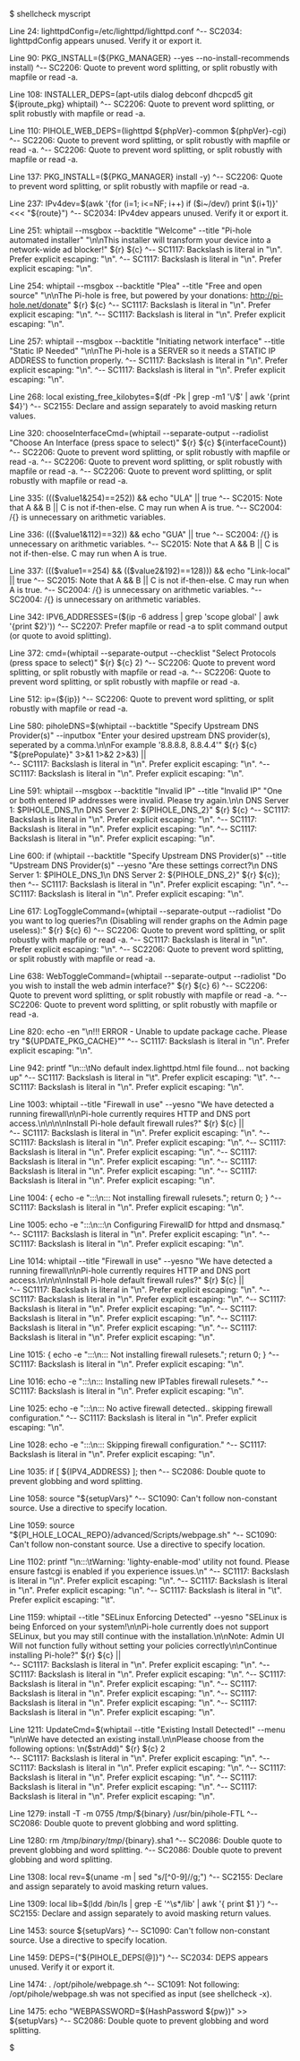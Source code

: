 $ shellcheck myscript
 
Line 24:
lighttpdConfig=/etc/lighttpd/lighttpd.conf
^-- SC2034: lighttpdConfig appears unused. Verify it or export it.
 
Line 90:
  PKG_INSTALL=(${PKG_MANAGER} --yes --no-install-recommends install)
               ^-- SC2206: Quote to prevent word splitting, or split robustly with mapfile or read -a.
 
Line 108:
  INSTALLER_DEPS=(apt-utils dialog debconf dhcpcd5 git ${iproute_pkg} whiptail)
                                                       ^-- SC2206: Quote to prevent word splitting, or split robustly with mapfile or read -a.
 
Line 110:
  PIHOLE_WEB_DEPS=(lighttpd ${phpVer}-common ${phpVer}-cgi)
                                             ^-- SC2206: Quote to prevent word splitting, or split robustly with mapfile or read -a.
                            ^-- SC2206: Quote to prevent word splitting, or split robustly with mapfile or read -a.
 
Line 137:
  PKG_INSTALL=(${PKG_MANAGER} install -y)
               ^-- SC2206: Quote to prevent word splitting, or split robustly with mapfile or read -a.
 
Line 237:
  IPv4dev=$(awk '{for (i=1; i<=NF; i++) if ($i~/dev/) print $(i+1)}' <<< "${route}")
  ^-- SC2034: IPv4dev appears unused. Verify it or export it.
 
Line 251:
  whiptail --msgbox --backtitle "Welcome" --title "Pi-hole automated installer" "\n\nThis installer will transform your device into a network-wide ad blocker!" ${r} ${c}
                                                                                   ^-- SC1117: Backslash is literal in "\n". Prefer explicit escaping: "\\n".
                                                                                 ^-- SC1117: Backslash is literal in "\n". Prefer explicit escaping: "\\n".
 
Line 254:
  whiptail --msgbox --backtitle "Plea" --title "Free and open source" "\n\nThe Pi-hole is free, but powered by your donations:  http://pi-hole.net/donate" ${r} ${c}
                                                                       ^-- SC1117: Backslash is literal in "\n". Prefer explicit escaping: "\\n".
                                                                         ^-- SC1117: Backslash is literal in "\n". Prefer explicit escaping: "\\n".
 
Line 257:
  whiptail --msgbox --backtitle "Initiating network interface" --title "Static IP Needed" "\n\nThe Pi-hole is a SERVER so it needs a STATIC IP ADDRESS to function properly.
                                                                                             ^-- SC1117: Backslash is literal in "\n". Prefer explicit escaping: "\\n".
                                                                                           ^-- SC1117: Backslash is literal in "\n". Prefer explicit escaping: "\\n".
 
Line 268:
  local existing_free_kilobytes=$(df -Pk | grep -m1 '\/$' | awk '{print $4}')
        ^-- SC2155: Declare and assign separately to avoid masking return values.
 
Line 320:
      chooseInterfaceCmd=(whiptail --separate-output --radiolist "Choose An Interface (press space to select)" ${r} ${c} ${interfaceCount})
                                                                                                               ^-- SC2206: Quote to prevent word splitting, or split robustly with mapfile or read -a.
                                                                                                                         ^-- SC2206: Quote to prevent word splitting, or split robustly with mapfile or read -a.
                                                                                                                    ^-- SC2206: Quote to prevent word splitting, or split robustly with mapfile or read -a.
 
Line 335:
  ((($value1&254)==252)) && echo "ULA" || true
                         ^-- SC2015: Note that A && B || C is not if-then-else. C may run when A is true.
     ^-- SC2004: $/${} is unnecessary on arithmetic variables.
 
Line 336:
  ((($value1&112)==32)) && echo "GUA" || true
     ^-- SC2004: $/${} is unnecessary on arithmetic variables.
                        ^-- SC2015: Note that A && B || C is not if-then-else. C may run when A is true.
 
Line 337:
  ((($value1==254) && (($value2&192)==128))) && echo "Link-local" || true
                                             ^-- SC2015: Note that A && B || C is not if-then-else. C may run when A is true.
                        ^-- SC2004: $/${} is unnecessary on arithmetic variables.
     ^-- SC2004: $/${} is unnecessary on arithmetic variables.
 
Line 342:
  IPV6_ADDRESSES=($(ip -6 address | grep 'scope global' | awk '{print $2}'))
                  ^-- SC2207: Prefer mapfile or read -a to split command output (or quote to avoid splitting).
 
Line 372:
  cmd=(whiptail --separate-output --checklist "Select Protocols (press space to select)" ${r} ${c} 2)
                                                                                         ^-- SC2206: Quote to prevent word splitting, or split robustly with mapfile or read -a.
                                                                                              ^-- SC2206: Quote to prevent word splitting, or split robustly with mapfile or read -a.
 
Line 512:
    ip=(${ip})
        ^-- SC2206: Quote to prevent word splitting, or split robustly with mapfile or read -a.
 
Line 580:
      piholeDNS=$(whiptail --backtitle "Specify Upstream DNS Provider(s)"  --inputbox "Enter your desired upstream DNS provider(s), seperated by a comma.\n\nFor example '8.8.8.8, 8.8.4.4'" ${r} ${c} "${prePopulate}" 3>&1 1>&2 2>&3) || \
                                                                                                                                                         ^-- SC1117: Backslash is literal in "\n". Prefer explicit escaping: "\\n".
                                                                                                                                                           ^-- SC1117: Backslash is literal in "\n". Prefer explicit escaping: "\\n".
 
Line 591:
        whiptail --msgbox --backtitle "Invalid IP" --title "Invalid IP" "One or both entered IP addresses were invalid. Please try again.\n\n    DNS Server 1:   $PIHOLE_DNS_1\n    DNS Server 2:   ${PIHOLE_DNS_2}" ${r} ${c}
                                                                                                                                                                              ^-- SC1117: Backslash is literal in "\n". Prefer explicit escaping: "\\n".
                                                                                                                                         ^-- SC1117: Backslash is literal in "\n". Prefer explicit escaping: "\\n".
                                                                                                                                           ^-- SC1117: Backslash is literal in "\n". Prefer explicit escaping: "\\n".
 
Line 600:
        if (whiptail --backtitle "Specify Upstream DNS Provider(s)" --title "Upstream DNS Provider(s)" --yesno "Are these settings correct?\n    DNS Server 1:   $PIHOLE_DNS_1\n    DNS Server 2:   ${PIHOLE_DNS_2}" ${r} ${c}); then
                                                                                                                                                                              ^-- SC1117: Backslash is literal in "\n". Prefer explicit escaping: "\\n".
                                                                                                                                           ^-- SC1117: Backslash is literal in "\n". Prefer explicit escaping: "\\n".
 
Line 617:
  LogToggleCommand=(whiptail --separate-output --radiolist "Do you want to log queries?\n (Disabling will render graphs on the Admin page useless):" ${r} ${c} 6)
                                                                                                                                                          ^-- SC2206: Quote to prevent word splitting, or split robustly with mapfile or read -a.
                                                                                       ^-- SC1117: Backslash is literal in "\n". Prefer explicit escaping: "\\n".
                                                                                                                                                     ^-- SC2206: Quote to prevent word splitting, or split robustly with mapfile or read -a.
 
Line 638:
  WebToggleCommand=(whiptail --separate-output --radiolist "Do you wish to install the web admin interface?" ${r} ${c} 6)
                                                                                                             ^-- SC2206: Quote to prevent word splitting, or split robustly with mapfile or read -a.
                                                                                                                  ^-- SC2206: Quote to prevent word splitting, or split robustly with mapfile or read -a.
 
Line 820:
    echo -en "\n!!! ERROR - Unable to update package cache. Please try \"${UPDATE_PKG_CACHE}\""
              ^-- SC1117: Backslash is literal in "\n". Prefer explicit escaping: "\\n".
 
Line 942:
      printf "\n:::\tNo default index.lighttpd.html file found... not backing up"
                   ^-- SC1117: Backslash is literal in "\t". Prefer explicit escaping: "\\t".
              ^-- SC1117: Backslash is literal in "\n". Prefer explicit escaping: "\\n".
 
Line 1003:
    whiptail --title "Firewall in use" --yesno "We have detected a running firewall\n\nPi-hole currently requires HTTP and DNS port access.\n\n\n\nInstall Pi-hole default firewall rules?" ${r} ${c} || \
                                                                                                                                                 ^-- SC1117: Backslash is literal in "\n". Prefer explicit escaping: "\\n".
                                                                                     ^-- SC1117: Backslash is literal in "\n". Prefer explicit escaping: "\\n".
                                                                                                                                               ^-- SC1117: Backslash is literal in "\n". Prefer explicit escaping: "\\n".
                                                                                                                                           ^-- SC1117: Backslash is literal in "\n". Prefer explicit escaping: "\\n".
                                                                                                                                             ^-- SC1117: Backslash is literal in "\n". Prefer explicit escaping: "\\n".
                                                                                   ^-- SC1117: Backslash is literal in "\n". Prefer explicit escaping: "\\n".
 
Line 1004:
    { echo -e ":::\n::: Not installing firewall rulesets."; return 0; }
                  ^-- SC1117: Backslash is literal in "\n". Prefer explicit escaping: "\\n".
 
Line 1005:
    echo -e ":::\n:::\n Configuring FirewallD for httpd and dnsmasq."
                     ^-- SC1117: Backslash is literal in "\n". Prefer explicit escaping: "\\n".
                ^-- SC1117: Backslash is literal in "\n". Prefer explicit escaping: "\\n".
 
Line 1014:
      whiptail --title "Firewall in use" --yesno "We have detected a running firewall\n\nPi-hole currently requires HTTP and DNS port access.\n\n\n\nInstall Pi-hole default firewall rules?" ${r} ${c} || \
                                                                                                                                                 ^-- SC1117: Backslash is literal in "\n". Prefer explicit escaping: "\\n".
                                                                                                                                                   ^-- SC1117: Backslash is literal in "\n". Prefer explicit escaping: "\\n".
                                                                                                                                             ^-- SC1117: Backslash is literal in "\n". Prefer explicit escaping: "\\n".
                                                                                       ^-- SC1117: Backslash is literal in "\n". Prefer explicit escaping: "\\n".
                                                                                                                                               ^-- SC1117: Backslash is literal in "\n". Prefer explicit escaping: "\\n".
                                                                                     ^-- SC1117: Backslash is literal in "\n". Prefer explicit escaping: "\\n".
 
Line 1015:
      { echo -e ":::\n::: Not installing firewall rulesets."; return 0; }
                    ^-- SC1117: Backslash is literal in "\n". Prefer explicit escaping: "\\n".
 
Line 1016:
      echo -e ":::\n::: Installing new IPTables firewall rulesets."
                  ^-- SC1117: Backslash is literal in "\n". Prefer explicit escaping: "\\n".
 
Line 1025:
    echo -e ":::\n::: No active firewall detected.. skipping firewall configuration."
                ^-- SC1117: Backslash is literal in "\n". Prefer explicit escaping: "\\n".
 
Line 1028:
  echo -e ":::\n::: Skipping firewall configuration."
              ^-- SC1117: Backslash is literal in "\n". Prefer explicit escaping: "\\n".
 
Line 1035:
    if [ ${IPV4_ADDRESS} ]; then
         ^-- SC2086: Double quote to prevent globbing and word splitting.
 
Line 1058:
  source "${setupVars}"
  ^-- SC1090: Can't follow non-constant source. Use a directive to specify location.
 
Line 1059:
  source "${PI_HOLE_LOCAL_REPO}/advanced/Scripts/webpage.sh"
  ^-- SC1090: Can't follow non-constant source. Use a directive to specify location.
 
Line 1102:
      printf "\n:::\tWarning: 'lighty-enable-mod' utility not found. Please ensure fastcgi is enabled if you experience issues.\n"
                                                                                                                               ^-- SC1117: Backslash is literal in "\n". Prefer explicit escaping: "\\n".
              ^-- SC1117: Backslash is literal in "\n". Prefer explicit escaping: "\\n".
                   ^-- SC1117: Backslash is literal in "\t". Prefer explicit escaping: "\\t".
 
Line 1159:
      whiptail --title "SELinux Enforcing Detected" --yesno "SELinux is being Enforced on your system!\n\nPi-hole currently does not support SELinux, but you may still continue with the installation.\n\nNote: Admin UI Will not function fully without setting your policies correctly\n\nContinue installing Pi-hole?" ${r} ${c} || \
                                                                                                      ^-- SC1117: Backslash is literal in "\n". Prefer explicit escaping: "\\n".
                                                                                                        ^-- SC1117: Backslash is literal in "\n". Prefer explicit escaping: "\\n".
                                                                                                                                                                                                                                                                                         ^-- SC1117: Backslash is literal in "\n". Prefer explicit escaping: "\\n".
                                                                                                                                                                                                         ^-- SC1117: Backslash is literal in "\n". Prefer explicit escaping: "\\n".
                                                                                                                                                                                                       ^-- SC1117: Backslash is literal in "\n". Prefer explicit escaping: "\\n".
                                                                                                                                                                                                                                                                                           ^-- SC1117: Backslash is literal in "\n". Prefer explicit escaping: "\\n".
 
Line 1211:
  UpdateCmd=$(whiptail --title "Existing Install Detected!" --menu "\n\nWe have detected an existing install.\n\nPlease choose from the following options: \n($strAdd)" ${r} ${c} 2 \
                                                                                                               ^-- SC1117: Backslash is literal in "\n". Prefer explicit escaping: "\\n".
                                                                                                             ^-- SC1117: Backslash is literal in "\n". Prefer explicit escaping: "\\n".
                                                                      ^-- SC1117: Backslash is literal in "\n". Prefer explicit escaping: "\\n".
                                                                    ^-- SC1117: Backslash is literal in "\n". Prefer explicit escaping: "\\n".
                                                                                                                                                           ^-- SC1117: Backslash is literal in "\n". Prefer explicit escaping: "\\n".
 
Line 1279:
      install -T -m 0755 /tmp/${binary} /usr/bin/pihole-FTL
                              ^-- SC2086: Double quote to prevent globbing and word splitting.
 
Line 1280:
      rm /tmp/${binary} /tmp/${binary}.sha1
                             ^-- SC2086: Double quote to prevent globbing and word splitting.
              ^-- SC2086: Double quote to prevent globbing and word splitting.
 
Line 1308:
    local rev=$(uname -m | sed "s/[^0-9]//g;")
          ^-- SC2155: Declare and assign separately to avoid masking return values.
 
Line 1309:
    local lib=$(ldd /bin/ls | grep -E '^\s*/lib' | awk '{ print $1 }')
          ^-- SC2155: Declare and assign separately to avoid masking return values.
 
Line 1453:
    source ${setupVars}
    ^-- SC1090: Can't follow non-constant source. Use a directive to specify location.
 
Line 1459:
      DEPS=("${PIHOLE_DEPS[@]}")
      ^-- SC2034: DEPS appears unused. Verify it or export it.
 
Line 1474:
        . /opt/pihole/webpage.sh
        ^-- SC1091: Not following: /opt/pihole/webpage.sh was not specified as input (see shellcheck -x).
 
Line 1475:
        echo "WEBPASSWORD=$(HashPassword ${pw})" >> ${setupVars}
                                         ^-- SC2086: Double quote to prevent globbing and word splitting.

$ 
